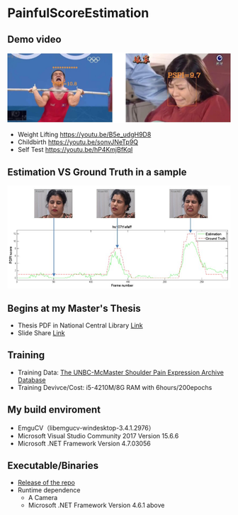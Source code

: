 # PainfulScoreEstimation

## Demo video

![](doc\IMG_4293.JPG)

- Weight Lifting https://youtu.be/B5e_udgH9D8
- Childbirth https://youtu.be/sonvJNeTp9Q
- Self Test https://youtu.be/hP4KmjBfKqI

## Estimation VS Ground Truth in a sample

![EstimationVSGroundTruth](doc/EstimationVSGroundTruth.jpg)

## Begins at my Master's Thesis

- Thesis PDF in National Central Library [Link](http://handle.ncl.edu.tw/11296/ndltd/22213658258720259065)
- Slide Share [Link](https://www.slideshare.net/LinKaoYuan/ss-65635578)

## Training

- Training Data: [The UNBC-McMaster Shoulder Pain Expression Archive Database](http://www.pitt.edu/~emotion/um-spread.htm)
- Training Devivce/Cost: i5-4210M/8G RAM with 6hours/200epochs

## My build enviroment

- EmguCV（libemgucv-windesktop-3.4.1.2976）
- Microsoft Visual Studio Community 2017 Version 15.6.6
- Microsoft .NET Framework Version 4.7.03056

## Executable/Binaries

- [Release of the repo](https://github.com/mosdeo/PainfulScoreEstimation/releases)
- Runtime dependence
  - A Camera
  - Microsoft .NET Framework Version 4.6.1 above